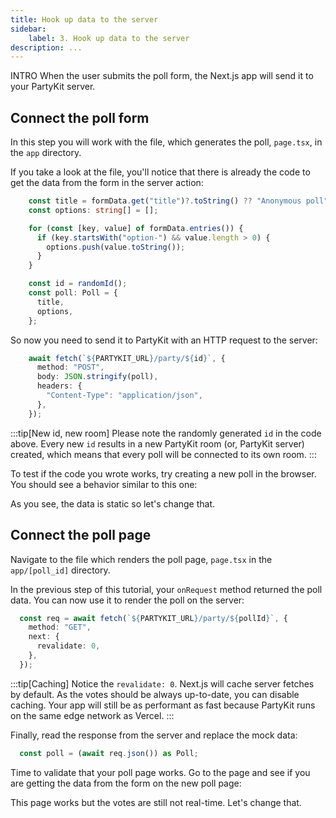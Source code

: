 ```yaml
---
title: Hook up data to the server
sidebar:
    label: 3. Hook up data to the server
description: ...
---
```


INTRO
When the user submits the poll form, the Next.js app will send it to your PartyKit server.

## Connect the poll form

In this step you will work with the file, which generates the poll, `page.tsx`, in the `app` directory.

If you take a look at the file, you'll notice that there is already the code to get the data from the form in the server action:

```ts
    const title = formData.get("title")?.toString() ?? "Anonymous poll";
    const options: string[] = [];

    for (const [key, value] of formData.entries()) {
      if (key.startsWith("option-") && value.length > 0) {
        options.push(value.toString());
      }
    }

    const id = randomId();
    const poll: Poll = {
      title,
      options,
    };
```

So now you need to send it to PartyKit with an HTTP request to the server:

```ts
    await fetch(`${PARTYKIT_URL}/party/${id}`, {
      method: "POST",
      body: JSON.stringify(poll),
      headers: {
        "Content-Type": "application/json",
      },
    });
```

:::tip[New id, new room]
Please note the randomly generated `id` in the code above. Every new `id` results in a new PartyKit room (or, PartyKit server) created, which means that every poll will be connected to its own room.
:::

To test if the code you wrote works, try creating a new poll in the browser. You should see a behavior similar to this one:

<!-- screen recording -->

As you see, the data is static so let's change that.

## Connect the poll page

Navigate to the file which renders the poll page, `page.tsx` in the `app/[poll_id]` directory.

In the previous step of this tutorial, your `onRequest` method returned the poll data. You can now use it to render the poll on the server:

```ts
  const req = await fetch(`${PARTYKIT_URL}/party/${pollId}`, {
    method: "GET",
    next: {
      revalidate: 0,
    },
  });
```

:::tip[Caching]
Notice the `revalidate: 0`. Next.js will cache server fetches by default. As the votes should be always up-to-date, you can disable caching. Your app will still be as performant as fast because PartyKit runs on the same edge network as Vercel.
:::

Finally, read the response from the server and replace the mock data:

```ts
  const poll = (await req.json()) as Poll;
```

Time to validate that your poll page works. Go to the page and see if you are getting the data from the form on the new poll page:

<!-- screen recording -->

This page works but the votes are still not real-time. Let's change that.